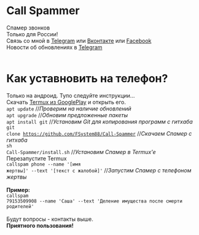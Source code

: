 # Call Spammer
Спамер звонков<br>
Только для России!<br>
Связь со мной в <a href="https://t-do.ru/FSystem88">Telegram</a> или <a href="https://vk.com/fsys88">Вконтакте</a> или <a href="https://www.facebook.com/ivan.godunov.junior">Facebook</a><br>
Новости об обновлениях в <a href="https://t-do.ru/spymer">Telegram</a><br><br>

# Как уставновить на телефон?
Только на андроид. Тупо следуйте инструкции...<br>
Скачать <a href="https://play.google.com/store/apps/details?id=com.termux&hl=ru">Termux из GooglePlay</a> и открыть его.<br>
<code>apt update</code> //<i>Проверим на наличие обновлений</i><br>
<code>apt upgrade</code> //<i>Обновим предложенные пакеты</i><br>
<code>apt install git</code> //<i>Установим Git для копирования программ с гитхаба</i><br>
<code>git clone https://github.com/FSystem88/Call-Spammer</code> //<i>Скачаем Спамер с гитхаба</i><br>
<code>sh Call-Spammer/install.sh</code> //<i>Установим Спамер в Termux'e</i><br>
<a>Перезапустите Termux</a><br>
<code>callspam phone --name '[имя жертвы]' --text '[текст с жалобой]'</code> //<i>Запустим Спамер с телефоном жертвы</i><br>
<br>
<b>Пример:</b><br>
<code>callspam 79153509908 --name 'Саша' --text 'Деление имущества после смерти родителей'</code><br><br>
Будут вопросы - контакты выше.<br>
<b>Приятного пользования!</b>
